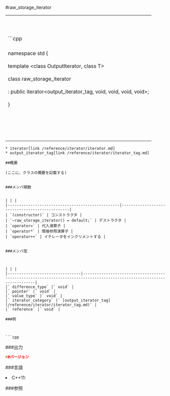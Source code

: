#raw_storage_iterator

| |
|-----------------------------------------------------------------------------------------------------------------------------------------------------------------------------------------------------------------------------------------------------------------------------------------------------------------------------------------------------------------------------------------------------------------------------------------------------------------------|
|<br/><br/><br/>```cpp
<br/>namespace std {<br/><br/>  template <class OutputIterator, class T><br/><br/>  class raw_storage_iterator<br/><br/>    : public iterator<output_iterator_tag, void, void, void, void>;<br/><br/>}<br/><br/><br/><br/><br/><br/> |
```
* iterator[link /reference/iterator/iterator.md]
* output_iterator_tag[link /reference/iterator/iterator_tag.md]

##概要

(ここに、クラスの概要を記載する)


###メンバ関数


| | |
|-------------------------------------------------|-----------------------------------------------|
| `(constructor)` | コンストラクタ |
| `~raw_storage_iterator() = default;` | デストラクタ |
| `operator=` | 代入演算子 |
| `operator*` | 間接参照演算子 |
| `operator++` | イテレータをインクリメントする |


###メンバ型



| | |
|--------------------------------|-----------------------------------------------------------------------------------------------------------------------|
|` difference_type` |` void` |
|` pointer` |` void` |
|` value_type` |` void` |
|` iterator_category` |` [output_iterator_tag](/reference/iterator/iterator_tag.md)` |
|` reference` |` void` |

###例



```cpp
```

###出力

```cpp
##バージョン
```

###言語

<li>C++11:
</li>



###参照


